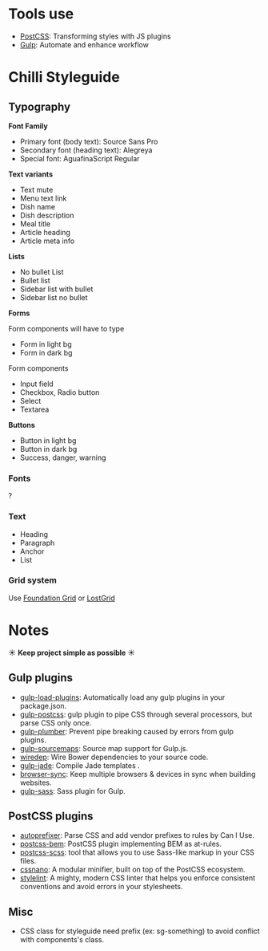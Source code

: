 # Tools use

* [PostCSS](https://github.com/postcss/postcss): Transforming styles with JS plugins
* [Gulp](gulpjs.com): Automate and enhance workflow

# Chilli Styleguide

## Typography

__Font Family__

* Primary font (body text): Source Sans Pro
* Secondary font (heading text): Alegreya
* Special font: AguafinaScript Regular

__Text variants__

* Text mute
* Menu text link
* Dish name
* Dish description
* Meal title
* Article heading
* Article meta info

__Lists__

* No bullet List
* Bullet list
* Sidebar list with bullet
* Sidebar list no bullet

__Forms__

Form components will have to type

* Form in light bg
* Form in dark bg

Form components

* Input field
* Checkbox, Radio button
* Select
* Textarea

__Buttons__

* Button in light bg
* Button in dark bg
* Success, danger, warning

### Fonts

?

### Text

* Heading
* Paragraph
* Anchor
* List

### Grid system

Use [Foundation Grid](http://foundation.zurb.com/) or [LostGrid](https://github.com/peterramsing/lost)

# Notes

:sunny: __Keep project simple as possible__ :sunny:

## Gulp plugins

* [gulp-load-plugins](https://www.npmjs.com/package/gulp-load-plugins): Automatically load any gulp plugins in your package.json.
* [gulp-postcss](https://www.npmjs.com/package/gulp-postcss/): gulp plugin to pipe CSS through several processors, but parse CSS only once.
* [gulp-plumber](https://www.npmjs.com/package/gulp-plumber): Prevent pipe breaking caused by errors from gulp plugins.
* [gulp-sourcemaps](https://www.npmjs.com/package/gulp-sourcemaps): Source map support for Gulp.js.
* [wiredep](https://www.npmjs.com/package/wiredep): Wire Bower dependencies to your source code.
* [gulp-jade](https://www.npmjs.com/package/gulp-jade): Compile Jade templates
.
* [browser-sync](https://github.com/Browsersync/browser-sync): Keep multiple browsers & devices in sync when building websites.
* [gulp-sass](https://www.npmjs.com/package/gulp-sass): Sass plugin for Gulp.

## PostCSS plugins

* [autoprefixer](https://github.com/postcss/autoprefixer): Parse CSS and add vendor prefixes to rules by Can I Use.
* [postcss-bem](https://github.com/ileri/postcss-bem): PostCSS plugin implementing BEM as at-rules.
* [postcss-scss](https://github.com/jonathantneal/precss): tool that allows you to use Sass-like markup in your CSS files.
* [cssnano](https://github.com/ben-eb/cssnano): A modular minifier, built on top of the PostCSS ecosystem.
* [stylelint](https://github.com/stylelint/stylelint): A mighty, modern CSS linter that helps you enforce consistent conventions and avoid errors in your stylesheets.

## Misc

* CSS class for styleguide need prefix (ex: sg-something) to avoid conflict with components's class.
